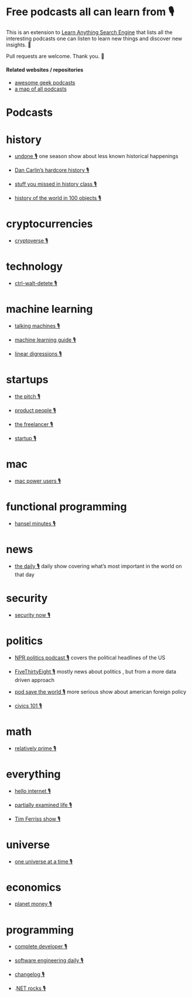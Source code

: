 # Free podcasts all can learn from  🎙️

This is an extension to [Learn Anything Search Engine](https://learn-anything.xyz/) that lists all the interesting podcasts one can listen to learn new things and discover new insights. 🔭

Pull requests are welcome. Thank you. 💙

#### Related websites / repositories 

- [awesome geek podcasts](https://github.com/guipdutra/awesome-geek-podcasts)
- [a map of all podcasts](http://www.muffin.works/podcastuniverse/)

# Podcasts

# history


- [undone 🎙️](https://gimletmedia.com/undone/)
  one season show about less known historical happenings

- [Dan Carlin’s hardcore history 🎙️](http://www.dancarlin.com/hardcore-history-series/)

- [stuff you missed in history class 🎙️](http://www.missedinhistory.com/)

- [history of the world in 100 objects 🎙️](http://www.bbc.co.uk/programmes/b00nrtd2/episodes/downloads)


# cryptocurrencies


- [cryptoverse 🎙️](https://player.fm/series/the-cryptoverse)


# technology


- [ctrl-walt-detete 🎙️](https://www.theverge.com/ctrl-walt-delete)


# machine learning


- [talking machines 🎙️](http://www.thetalkingmachines.com/)

- [machine learning guide 🎙️](https://itunes.apple.com/us/podcast/machine-learning-guide/id1204521130)

- [linear digressions 🎙️](http://lineardigressions.com/)


# startups


- [the pitch 🎙️](https://thepitch.fm/)

- [product people 🎙️](http://www.productpeople.tv/)

- [the freelancer 🎙️](https://pjrvs.com/podcast/)

- [startup 🎙️](https://gimletmedia.com/startup/)


# mac


- [mac power users 🎙️](https://www.relay.fm/mpu)


# functional programming


- [hansel minutes 🎙️](https://hanselminutes.com/)


# news


- [the daily 🎙️](https://www.nytimes.com/podcasts/the-daily)
  daily show covering what’s most important in the world on that day


# security


- [security now 🎙️](https://twit.tv/shows/security-now)


# politics


- [NPR politics podcast 🎙️](http://www.npr.org/podcasts/510310/npr-politics-podcast)
  covers the political headlines of the US

- [FiveThirtyEight 🎙️](https://fivethirtyeight.com/tag/politics-podcast/)
  mostly news about politics , but from a more data driven approach

- [pod save the world 🎙️](https://art19.com/shows/pod-save-the-world)
  more serious show about american foreign policy

- [civics 101 🎙️](http://www.npr.org/podcasts/512508710/civics-101)


# math


- [relatively prime 🎙️](https://briankoberlein.com/podcasts/)


# everything


- [hello internet 🎙️](http://www.hellointernet.fm)

- [partially examined life 🎙️](https://partiallyexaminedlife.com/)

- [Tim Ferriss show  🎙️](http://tim.blog/podcast/)


# universe


- [one universe at a time 🎙️](https://briankoberlein.com/podcasts/)


# economics


- [planet money 🎙️](http://www.npr.org/sections/money/)


# programming


- [complete developer 🎙️](http://completedeveloperpodcast.com/)

- [software engineering daily 🎙️](https://softwareengineeringdaily.com/)

- [changelog 🎙️](https://changelog.com/)

- .[NET rocks 🎙️](https://www.dotnetrocks.com/)


